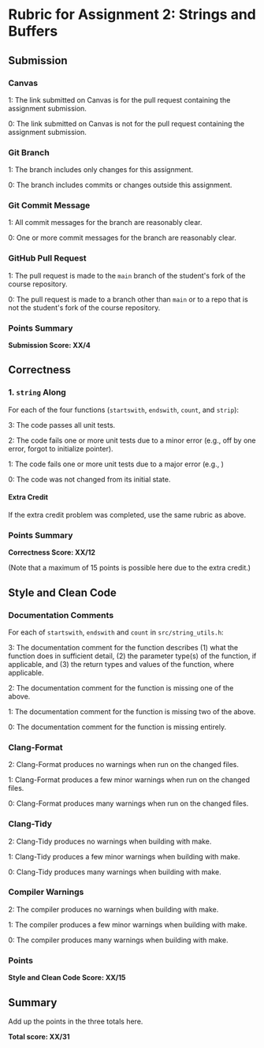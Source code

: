 # Rubric for Assignment 2: Strings and Buffers

## Submission

### Canvas

1: The link submitted on Canvas is for the pull request containing the
assignment submission.

0: The link submitted on Canvas is not for the pull request containing the
assignment submission.

### Git Branch

1: The branch includes only changes for this assignment.

0: The branch includes commits or changes outside this assignment.

### Git Commit Message

1: All commit messages for the branch are reasonably clear.

0: One or more commit messages for the branch are reasonably clear.

### GitHub Pull Request

1: The pull request is made to the `main` branch of the student's fork of the
course repository.

0: The pull request is made to a branch other than `main` or to a repo that is
not the student's fork of the course repository.

### Points Summary

**Submission Score: XX/4**

## Correctness

### 1. `string` Along

For each of the four functions (`startswith`, `endswith`, `count`, and `strip`):

3: The code passes all unit tests.

2: The code fails one or more unit tests due to a minor error (e.g., off by one
error, forgot to initialize pointer).

1: The code fails one or more unit tests due to a major error (e.g., )

0: The code was not changed from its initial state.

#### Extra Credit

If the extra credit problem was completed, use the same rubric as above.

### Points Summary

**Correctness Score: XX/12**

(Note that a maximum of 15 points is possible here due to the extra credit.)

## Style and Clean Code

### Documentation Comments

For each of `startswith`, `endswith` and `count` in `src/string_utils.h`:

3: The documentation comment for the function describes (1) what the function
does in sufficient detail, (2) the parameter type(s) of the function, if
applicable, and (3) the return types and values of the function, where
applicable.

2: The documentation comment for the function is missing one of the above.

1: The documentation comment for the function is missing two of the above.

0: The documentation comment for the function is missing entirely.

### Clang-Format

2: Clang-Format produces no warnings when run on the changed files.

1: Clang-Format produces a few minor warnings when run on the changed files.

0: Clang-Format produces many warnings when run on the changed files.

### Clang-Tidy

2: Clang-Tidy produces no warnings when building with make.

1: Clang-Tidy produces a few minor warnings when building with make.

0: Clang-Tidy produces many warnings when building with make.

### Compiler Warnings

2: The compiler produces no warnings when building with make.

1: The compiler produces a few minor warnings when building with make.

0: The compiler produces many warnings when building with make.

### Points

**Style and Clean Code Score: XX/15**

## Summary

Add up the points in the three totals here.

**Total score: XX/31**
